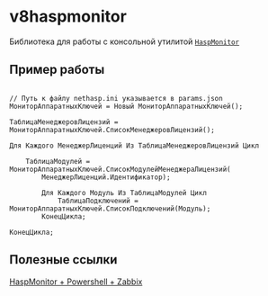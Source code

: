 # v8haspmonitor

Библиотека для работы с консольной утилитой [`HaspMonitor`](https://www.zabbix.com/forum/in-russian/25155-%D0%9C%D0%BE%D0%BD%D0%B8%D1%82%D0%BE%D1%80%D0%B8%D0%BD%D0%B3-nethasp?postcount=4#post180721)

## Пример работы

```bsl

// Путь к файлу nethasp.ini указывается в params.json
МониторАппаратныхКлючей = Новый МониторАппаратныхКлючей();

ТаблицаМенеджеровЛицензий = МониторАппаратныхКлючей.СписокМенеджеровЛицензий();

Для Каждого МенеджерЛиценций Из ТаблицаМенеджеровЛицензий Цикл

    ТаблицаМодулей = МониторАппаратныхКлючей.СписокМодулейМенеджераЛицензий(
        МенеджерЛиценций.Идентификатор);

        Для Каждого Модуль Из ТаблицаМодулей Цикл
            ТаблицаПодключений = МониторАппаратныхКлючей.СписокПодключений(Модуль);	
        КонецЦикла;

КонецЦикла;

```

## Полезные ссылки
[HaspMonitor + Powershell + Zabbix](https://github.com/zbx-sadman/HASP)
